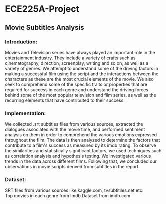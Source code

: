 # ECE225A-Project
## Movie Subtitles Analysis



### Introduction:
Movies and Television series have always played an important role in the entertainment
industry. They include a variety of crafts such as cinematography, direction, screenplay, writing
and so on, as well as a variety of genres. We attempt to understand some of the driving factors
in making a successful film using the script and the interactions between the characters as
these are the most crucial elements of the movie. We also seek to comprehend some of the
specific traits or properties that are required for success in each genre and understand the
driving forces behind some of the most popular television and film series, as well as the
recurring elements that have contributed to their success.


### Implementation:
We collected .srt subtitles files from various sources, extracted the dialogues associated
with the movie time, and performed sentiment analysis on them in order to comprehend the
various emotions expressed throughout the film. The data is then analyzed to determine the
factors that contribute to a film's success as measured by its imdb rating. To observe the
similarities and statistically significant factors, we used techniques such as correlation
analysis and hypothesis testing. We investigated various trends in the data across
different films. Following that, we concluded our observations in movie scripts
derived from subtitles in the report.


### Dataset:
SRT files from various sources like kaggle.com, tvsubtitiles.net etc.<br>
Top movies in each genre from Imdb Dataset from imdb.com
